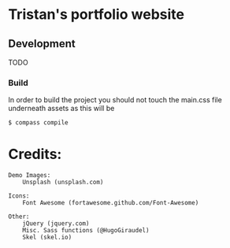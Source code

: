 # Tristan's portfolio website

## Development

TODO

### Build

In order to build the project you should not touch the main.css file underneath assets as this will be 

```bash
$ compass compile
```

# Credits:

	Demo Images:
		Unsplash (unsplash.com)

	Icons:
		Font Awesome (fortawesome.github.com/Font-Awesome)

	Other:
		jQuery (jquery.com)
		Misc. Sass functions (@HugoGiraudel)
		Skel (skel.io)
